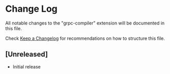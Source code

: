 # Change Log

All notable changes to the "grpc-compiler" extension will be documented in this file.

Check [Keep a Changelog](http://keepachangelog.com/) for recommendations on how to structure this file.

## [Unreleased]

- Initial release